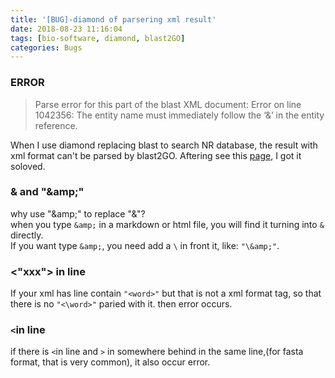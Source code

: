 ```yaml
---
title: '[BUG]-diamond of parsering xml result'
date: 2018-08-23 11:16:04
tags: [bio-software, diamond, blast2GO]
categories: Bugs
---
```


### ERROR
>Parse error for this part of the blast XML document: Error on line 1042356: The entity name must immediately follow the ‘&’ in the entity reference.

When I use diamond replacing blast to search NR database, the result with xml format can't be parsed by blast2GO. Aftering see this [page](https://stackoverflow.com/questions/20230551/getting-a-the-entity-name-must-immediately-follow-the-in-the-entity-referenc), I got it soloved.

<!-- more -->

### & and "\&amp;"
why use "\&amp;" to replace "&"?  
when you type ```&amp;``` in a markdown or html file, you will find it turning into ```&``` directly.<br>If you want type ```&amp;```, you need add a ```\``` in front it, like: ```"\&amp;"```.

### <"xxx"> in line
If your xml has line contain ```"<word>"``` but that is not a xml format tag, so that there is no ```"<\word>"``` paried with it. then error occurs.

### ```<```in line
if there is ```<```in line and ```>``` in somewhere behind in the same line,(for fasta format, that is very common), it also occur error.


